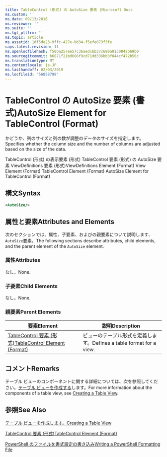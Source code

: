 ```yaml
---
title: TableControl (形式) の AutoSize 要素 |Microsoft Docs
ms.custom: ''
ms.date: 09/13/2016
ms.reviewer: ''
ms.suite: ''
ms.tgt_pltfrm: ''
ms.topic: article
ms.assetid: 1df5de23-9ffc-427e-bb34-f5efe073f3fe
caps.latest.revision: 11
ms.openlocfilehash: f50ba257ee57c36aedc6b37c680a0130842b69b0
ms.sourcegitcommit: b6871f21bd666f9cd71dd336bb3f844cf472b56c
ms.translationtype: MT
ms.contentlocale: ja-JP
ms.lasthandoff: 02/03/2019
ms.locfileid: "56858798"
---
```

# <a name="autosize-element-for-tablecontrol-format"></a><span data-ttu-id="7f2e8-102">TableControl の AutoSize 要素 (書式)</span><span class="sxs-lookup"><span data-stu-id="7f2e8-102">AutoSize Element for TableControl (Format)</span></span>

<span data-ttu-id="7f2e8-103">かどうか、列のサイズと列の数が調整のデータのサイズを指定します。</span><span class="sxs-lookup"><span data-stu-id="7f2e8-103">Specifies whether the column size and the number of columns are adjusted based on the size of the data.</span></span>

<span data-ttu-id="7f2e8-104">TableControl (形式) の表示要素 (形式) TableControl 要素 (形式) の AutoSize 要素 ViewDefinitions 要素 (形式)</span><span class="sxs-lookup"><span data-stu-id="7f2e8-104">ViewDefinitions Element (Format) View Element (Format) TableControl Element (Format) AutoSize Element for TableControl (Format)</span></span>

## <a name="syntax"></a><span data-ttu-id="7f2e8-105">構文</span><span class="sxs-lookup"><span data-stu-id="7f2e8-105">Syntax</span></span>

```xml
<AutoSize/>
```

## <a name="attributes-and-elements"></a><span data-ttu-id="7f2e8-106">属性と要素</span><span class="sxs-lookup"><span data-stu-id="7f2e8-106">Attributes and Elements</span></span>

<span data-ttu-id="7f2e8-107">次のセクションでは、属性、子要素、およびの親要素について説明します、`AutoSize`要素。</span><span class="sxs-lookup"><span data-stu-id="7f2e8-107">The following sections describe attributes, child elements, and the parent element of the `AutoSize` element.</span></span>

### <a name="attributes"></a><span data-ttu-id="7f2e8-108">属性</span><span class="sxs-lookup"><span data-stu-id="7f2e8-108">Attributes</span></span>

<span data-ttu-id="7f2e8-109">なし。</span><span class="sxs-lookup"><span data-stu-id="7f2e8-109">None.</span></span>

### <a name="child-elements"></a><span data-ttu-id="7f2e8-110">子要素</span><span class="sxs-lookup"><span data-stu-id="7f2e8-110">Child Elements</span></span>

<span data-ttu-id="7f2e8-111">なし。</span><span class="sxs-lookup"><span data-stu-id="7f2e8-111">None.</span></span>

### <a name="parent-elements"></a><span data-ttu-id="7f2e8-112">親要素</span><span class="sxs-lookup"><span data-stu-id="7f2e8-112">Parent Elements</span></span>

|<span data-ttu-id="7f2e8-113">要素</span><span class="sxs-lookup"><span data-stu-id="7f2e8-113">Element</span></span>|<span data-ttu-id="7f2e8-114">説明</span><span class="sxs-lookup"><span data-stu-id="7f2e8-114">Description</span></span>|
|-------------|-----------------|
|[<span data-ttu-id="7f2e8-115">TableControl 要素 (形式)</span><span class="sxs-lookup"><span data-stu-id="7f2e8-115">TableControl Element (Format)</span></span>](./tablecontrol-element-format.md)|<span data-ttu-id="7f2e8-116">ビューのテーブル形式を定義します。</span><span class="sxs-lookup"><span data-stu-id="7f2e8-116">Defines a table format for a view.</span></span>|

## <a name="remarks"></a><span data-ttu-id="7f2e8-117">コメント</span><span class="sxs-lookup"><span data-stu-id="7f2e8-117">Remarks</span></span>

<span data-ttu-id="7f2e8-118">テーブル ビューのコンポーネントに関する詳細については、次を参照してください。[テーブル ビューを作成する](./creating-a-table-view.md)します。</span><span class="sxs-lookup"><span data-stu-id="7f2e8-118">For more information about the components of a table view, see [Creating a Table View](./creating-a-table-view.md).</span></span>

## <a name="see-also"></a><span data-ttu-id="7f2e8-119">参照</span><span class="sxs-lookup"><span data-stu-id="7f2e8-119">See Also</span></span>

[<span data-ttu-id="7f2e8-120">テーブル ビューを作成します。</span><span class="sxs-lookup"><span data-stu-id="7f2e8-120">Creating a Table View</span></span>](./creating-a-table-view.md)

[<span data-ttu-id="7f2e8-121">TableControl 要素 (形式)</span><span class="sxs-lookup"><span data-stu-id="7f2e8-121">TableControl Element (Format)</span></span>](./tablecontrol-element-format.md)

[<span data-ttu-id="7f2e8-122">PowerShell のファイルを書式設定の書き込み</span><span class="sxs-lookup"><span data-stu-id="7f2e8-122">Writing a PowerShell Formatting File</span></span>](./writing-a-powershell-formatting-file.md)
